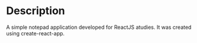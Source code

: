 # Description

A simple notepad application developed for ReactJS atudies.
It was created using create-react-app.

